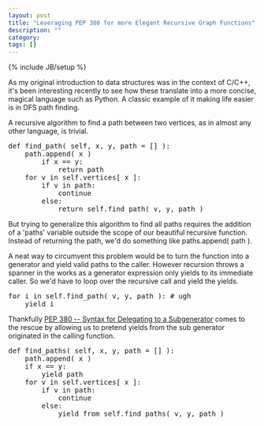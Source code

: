 ```yaml
---
layout: post
title: "Leveraging PEP 380 for more Elegant Recursive Graph Functions"
description: ""
category: 
tags: []
---
```

{% include JB/setup %}

As my original introduction to data structures was in the context of C/C++, it's been interesting recently to see how these translate into a more concise, magical language such as Python. A classic example of it making life easier is in DFS path finding.

A recursive algorithm to find a path between two vertices, as in almost any other language, is trivial.

<pre>
def find_path( self, x, y, path = [] ):
    path.append( x )
        if x == y:
            return path
    for v in self.vertices[ x ]:
        if v in path:
            continue
        else:
            return self.find_path( v, y, path )
</pre>

But trying to generalize this algorithm to find all paths requires the addition of a 'paths' variable outside the scope of our beautiful recursive function. Instead of returning the path, we'd do something like paths.append( path ).

A neat way to circumvent this problem would be to turn the function into a generator and yield valid paths to the caller. However recursion throws a spanner in the works as a generator expression only yields to its immediate caller. So we'd have to loop over the recursive call and yield the yields.

<pre>
for i in self.find_path( v, y, path ): # ugh
    yield i
</pre>

Thankfully [PEP 380 -- Syntax for Delegating to a Subgenerator](http://legacy.python.org/dev/peps/pep-0380/) comes to the rescue by allowing us to pretend yields from the sub generator originated in the calling function.

<pre>
def find_paths( self, x, y, path = [] ):
    path.append( x )
    if x == y:
        yield path
    for v in self.vertices[ x ]:
        if v in path:
            continue
        else:
            yield from self.find_paths( v, y, path )
</pre>
